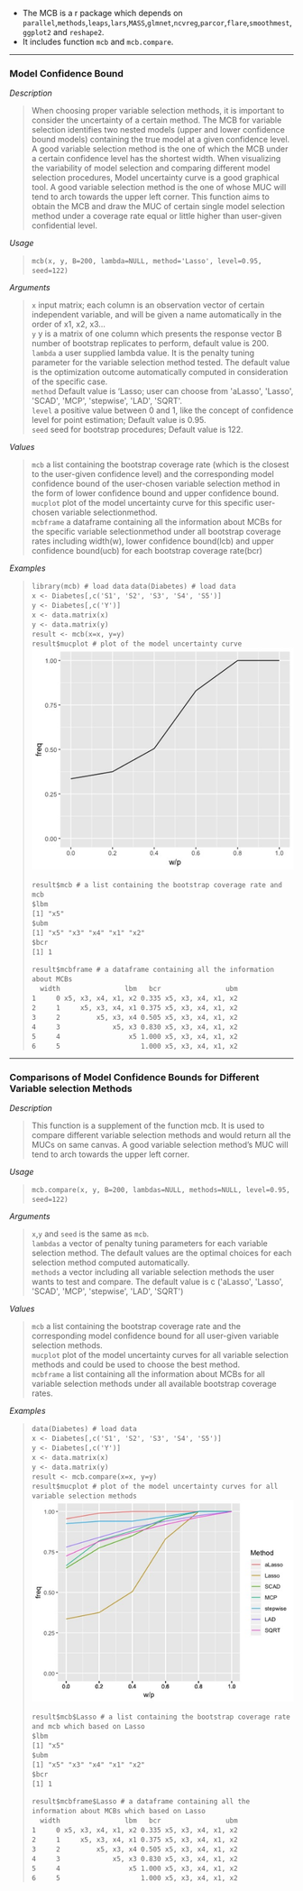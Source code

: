 * The MCB is a r package which depends on `parallel`,`methods`,`leaps`,`lars`,`MASS`,`glmnet`,`ncvreg`,`parcor`,`flare`,`smoothmest`,`ggplot2` and `reshape2`.
* It includes function `mcb` and `mcb.compare`.

---

### Model Confidence Bound
*Description*  
>When choosing proper variable selection methods, it is important to consider the uncertainty of a certain method. The MCB for variable selection identifies two nested models (upper and lower confidence bound models) containing the true model at a given confidence level. A good variable selection method is the one of which the MCB under a certain confidence level has the shortest width. When visualizing the variability of model selection and comparing different model selection procedures, Model uncertainty curve is a good graphical tool. A good variable selection method is the one of whose MUC will tend to arch towards the upper left corner. This function aims to obtain the MCB and draw the MUC of certain single model selection method under a coverage rate equal or little higher than user-given confidential level.
  
*Usage*
>```mcb(x, y, B=200, lambda=NULL, method='Lasso', level=0.95, seed=122)```
  
*Arguments*
>`x` input matrix; each column is an observation vector of certain independent variable, and will be given a name automatically in the order of x1, x2, x3…  
>`y` y is a matrix of one column which presents the response vector B	number of bootstrap replicates to perform, default value is 200.  
>`lambda` a user supplied lambda value. It is the penalty tuning parameter for the variable selection method tested. The default value is the optimization outcome automatically computed in consideration of the specific case.  
>`method` Default value is ‘Lasso; user can choose from 'aLasso', 'Lasso', 'SCAD', 'MCP', 'stepwise', 'LAD', 'SQRT'.  
>`level` a positive value between 0 and 1, like the concept of confidence level for point estimation; Default value is 0.95.  
>`seed` seed for bootstrap procedures; Default value is 122.  
  
*Values*  
>`mcb` a list containing the bootstrap coverage rate (which is the closest to the user-given confidence level) and the corresponding model confidence bound of the user-chosen variable selection method in the form of lower confidence bound and upper confidence bound.  
>`mucplot` plot of the model uncertainty curve for this specific user-chosen variable selectionmethod.  
>`mcbframe` a dataframe containing all the information about MCBs for the specific variable selectionmethod under all bootstrap coverage rates including width(w), lower confidence bound(lcb) and upper confidence bound(ucb) for each bootstrap coverage rate(bcr)  

*Examples*  
>```library(mcb) # load data```
>```data(Diabetes) # load data```  
>```x <- Diabetes[,c('S1', 'S2', 'S3', 'S4', 'S5')]```  
>```y <- Diabetes[,c('Y')]```  
>```x <- data.matrix(x)```  
>```y <- data.matrix(y)```  
>```result <- mcb(x=x, y=y)```  
>```result$mucplot # plot of the model uncertainty curve```  
>  ![](https://github.com/Heming0425/Model_Confidence_Bound/blob/master/example/plot1.jpeg)
>  
>```result$mcb # a list containing the bootstrap coverage rate and mcb```  
>```$lbm```  
>```[1] "x5"```  
>```$ubm```  
>```[1] "x5" "x3" "x4" "x1" "x2"```  
>```$bcr```  
>```[1] 1```  
>  
>```result$mcbframe # a dataframe containing all the information about MCBs```  
>```  width                lbm   bcr                ubm```  
>```1     0 x5, x3, x4, x1, x2 0.335 x5, x3, x4, x1, x2```  
>```2     1     x5, x3, x4, x1 0.375 x5, x3, x4, x1, x2```  
>```3     2         x5, x3, x4 0.505 x5, x3, x4, x1, x2```  
>```4     3             x5, x3 0.830 x5, x3, x4, x1, x2```  
>```5     4                 x5 1.000 x5, x3, x4, x1, x2```  
>```6     5                    1.000 x5, x3, x4, x1, x2```  
  
---

### Comparisons of Model Confidence Bounds for Different Variable selection Methods
*Description*  
>This function is a supplement of the function mcb. It is used to compare different variable selection methods and would return all the MUCs on same canvas. A good variable selection method’s MUC will tend to arch towards the upper left corner.
  
*Usage*
>```mcb.compare(x, y, B=200, lambdas=NULL, methods=NULL, level=0.95, seed=122)```
  
*Arguments*  
>`x`,`y` and `seed` is the same as `mcb`.  
>`lambdas` a vector of penalty tuning parameters for each variable selection method. The default values are the optimal choices for each selection method computed automatically.  
>`methods` a vector including all variable selection methods the user wants to test and compare. The default value is c ('aLasso', 'Lasso', 'SCAD', 'MCP', 'stepwise', 'LAD', 'SQRT')  
  
*Values*
>`mcb` a list containing the bootstrap coverage rate and the corresponding model confidence bound for all user-given variable selection methods.  
>`mucplot` plot of the model uncertainty curves for all variable selection methods and could be used to choose the best method.  
>`mcbframe` a list containing all the information about MCBs for all variable selection methods under all available bootstrap coverage rates.  
  
*Examples*
>```data(Diabetes) # load data```  
>```x <- Diabetes[,c('S1', 'S2', 'S3', 'S4', 'S5')]```  
>```y <- Diabetes[,c('Y')]```  
>```x <- data.matrix(x)```  
>```y <- data.matrix(y)```  
>```result <- mcb.compare(x=x, y=y)```  
>```result$mucplot # plot of the model uncertainty curves for all variable selection methods```  
>  ![](https://github.com/Heming0425/Model_Confidence_Bound/blob/master/example/plot2.jpeg)  
>  
>```result$mcb$Lasso # a list containing the bootstrap coverage rate and mcb which based on Lasso```  
>```$lbm```  
>```[1] "x5"```  
>```$ubm```  
>```[1] "x5" "x3" "x4" "x1" "x2"```  
>```$bcr```  
>```[1] 1```  
>  
>```result$mcbframe$Lasso # a dataframe containing all the information about MCBs which based on Lasso```  
>```  width                lbm   bcr                ubm```  
>```1     0 x5, x3, x4, x1, x2 0.335 x5, x3, x4, x1, x2```  
>```2     1     x5, x3, x4, x1 0.375 x5, x3, x4, x1, x2```  
>```3     2         x5, x3, x4 0.505 x5, x3, x4, x1, x2```  
>```4     3             x5, x3 0.830 x5, x3, x4, x1, x2```  
>```5     4                 x5 1.000 x5, x3, x4, x1, x2```  
>```6     5                    1.000 x5, x3, x4, x1, x2```  
  

